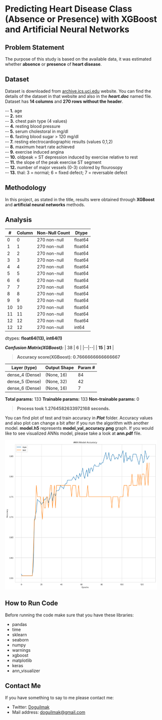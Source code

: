 
# Predicting Heart Disease Class (Absence or Presence) with XGBoost and Artificial Neural Networks 

## Problem Statement

The purpose of this study is based on the available data, it was estimated whether **absence** or **presence** of **heart disease**.

## Dataset

Dataset is downloaded from [archive.ics.uci.edu](https://archive.ics.uci.edu/ml/datasets/Statlog+%28Heart%29) website. You can find the details of the dataset in that website and also in the ***heart.doc*** named file. Dataset has **14 columns** and **270 rows without the header**.

 
-- **1.** age  
-- **2.** sex  
-- **3.** chest pain type  (4 values)  
-- **4.** resting blood pressure  
-- **5.** serum cholestoral in mg/dl  
-- **6.** fasting blood sugar > 120 mg/dl  
-- **7.** resting electrocardiographic results  (values 0,1,2)  
-- **8.** maximum heart rate achieved  
-- **9.** exercise induced angina  
-- **10.** oldpeak = ST depression induced by exercise relative to rest  
-- **11.** the slope of the peak exercise ST segment  
-- **12.** number of major vessels (0-3) colored by flourosopy  
-- **13.**  thal: 3 = normal; 6 = fixed defect; 7 = reversable defect

## Methodology

In this project, as stated in the title, results were obtained through **XGBoost** and **artificial neural networks** methods. 

## Analysis

| # | Column | Non-Null Count | Dtype |
|--|--|--|--|
| 0 | 0 | 270 non-null | float64
| 1 | 1 | 270 non-null | float64
| 2 | 2 | 270 non-null | float64
| 3 | 3 | 270 non-null | float64
| 4 | 4 | 270 non-null | float64
| 5 | 5 | 270 non-null | float64
| 6 | 6 | 270 non-null | float64
| 7 | 7 | 270 non-null | float64
| 8 | 8 | 270 non-null | float64
| 9 | 9 | 270 non-null | float64
| 10 | 10 | 270 non-null | float64
| 11 | 11 | 270 non-null | float64
| 12 | 12 | 270 non-null | float64
| 12 | 12 | 270 non-null | int64

dtypes: **float64(13), int64(1)**

***Confusion Matrix(XGBoost):***
| 38 | 6 |
|--|--|
| **15** | **31** |

> **Accuracy score(XGBoost): 0.7666666666666667**

| Layer (type) | Output Shape | Param # |
|--|--|--|
| dense_4 (Dense) | (None, 16) | 84 |
| dense_5 (Dense) | (None, 32) | 42 |
| dense_6 (Dense) | (None, 16) | 7 |

**Total params:** 133
**Trainable params:** 133
**Non-trainable params:** 0

> **Process took 1.2764582633972168 seconds.**

You can find plot of test and train accuracy in ***Plot*** folder. Accuracy values and also plot can change a bit after if you run the algorithm with another model. **model.h5** represents **model_val_accuracy.png** graph. If you would like to see visualized ANNs model, please take a look at **ann.pdf** file.

![val_accuracy](Plot/model_val_accuracy.png)

## How to Run Code

Before running the code make sure that you have these libraries:

 - pandas 
 - time
 - sklearn
 - seaborn
 - numpy
 - warnings
 - xgboost
 - matplotlib
 - keras
 - ann_visualizer
    
## Contact Me

If you have something to say to me please contact me: 

 - Twitter: [Doguilmak](https://twitter.com/Doguilmak)  
 - Mail address: doguilmak@gmail.com
 
